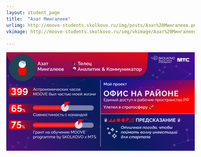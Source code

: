 ```yaml
---
layout: student_page
title:  "Азат Мингалеев"
urlimg: http://moove-students.skolkovo.ru/img/posts/Азат%20Мингалеев.png
vkimage: http://moove-students.skolkovo.ru/img/vkimage/Азат%20Мингалеев%20для%20Вк.png

---
```

<img class="img-fluid" src="/img/posts/Азат Мингалеев.png" alt="moove-2">
